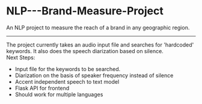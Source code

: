# NLP---Brand-Measure-Project
 An NLP project to measure the reach of a brand in any geographic region.<br>
 <hr>
 The project currently takes an audio input file and searches for 'hardcoded' keywords. It also does the speech diarization based on silence.<br>
 Next Steps:
 <ul>
 <li>Input file for the keywords to be searched.</li>
 <li>Diarization on the basis of speaker frequency instead of silence</li>
 <li>Accent independent speech to text model</li>
 <li>Flask API for frontend</li>
 <li>Should work for multiple languages</li>
 </ul>

